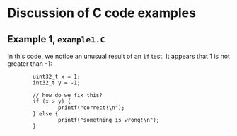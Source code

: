 # Discussion of C code examples

## Example 1, ``example1.C``

In this code, we notice an unusual result of an ``if`` test. It 
appears that 1 is not greater than -1:

```
        uint32_t x = 1;
        int32_t y = -1;

        // how do we fix this?
        if (x > y) {
                printf("correct!\n");
        } else {
                printf("something is wrong!\n");
        }
```



